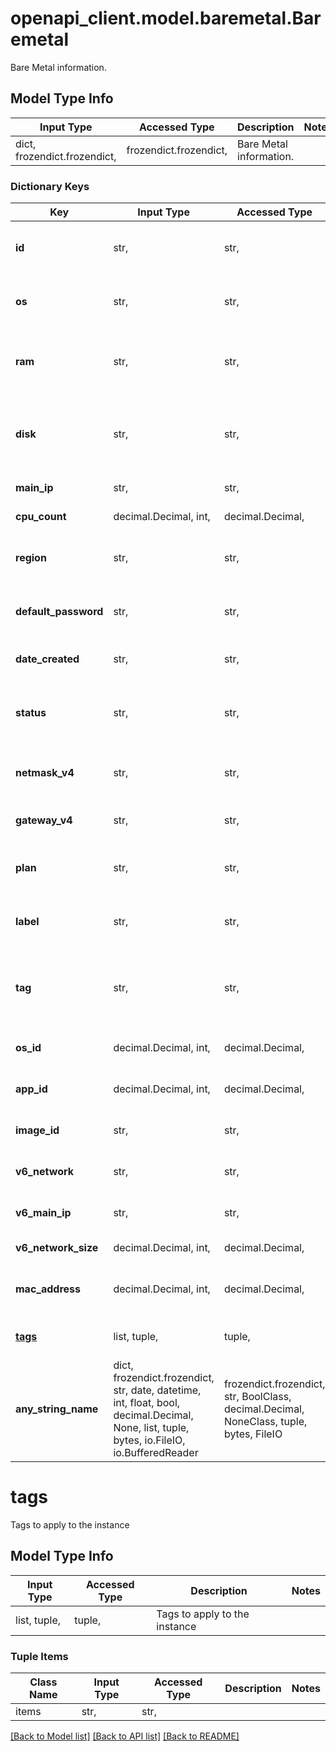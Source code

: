 # openapi_client.model.baremetal.Baremetal

Bare Metal information.

## Model Type Info
Input Type | Accessed Type | Description | Notes
------------ | ------------- | ------------- | -------------
dict, frozendict.frozendict,  | frozendict.frozendict,  | Bare Metal information. | 

### Dictionary Keys
Key | Input Type | Accessed Type | Description | Notes
------------ | ------------- | ------------- | ------------- | -------------
**id** | str,  | str,  | A unique ID for the Bare Metal instance. | [optional] 
**os** | str,  | str,  | The [Operating System name](#operation/list-os). | [optional] 
**ram** | str,  | str,  | Text description of the instances&#x27; RAM. | [optional] 
**disk** | str,  | str,  | Text description of the instances&#x27; disk configuration. | [optional] 
**main_ip** | str,  | str,  | The main IPv4 address. | [optional] 
**cpu_count** | decimal.Decimal, int,  | decimal.Decimal,  | Number of CPUs. | [optional] 
**region** | str,  | str,  | The [Region id](#operation/list-regions) where the instance is located. | [optional] 
**default_password** | str,  | str,  | The default password assigned at deployment. | [optional] 
**date_created** | str,  | str,  | The date this instance was created. | [optional] 
**status** | str,  | str,  | The current status.  * active * pending * suspended | [optional] 
**netmask_v4** | str,  | str,  | The IPv4 netmask in dot-decimal notation. | [optional] 
**gateway_v4** | str,  | str,  | The IPv4 gateway address. | [optional] 
**plan** | str,  | str,  | The [Bare Metal Plan id](#operation/list-metal-plans) used by this instance. | [optional] 
**label** | str,  | str,  | The user-supplied label for this instance. | [optional] 
**tag** | str,  | str,  | Use &#x60;tags&#x60; instead. The user-supplied tag for this instance. | [optional] 
**os_id** | decimal.Decimal, int,  | decimal.Decimal,  | The [Operating System id](#operation/list-os). | [optional] 
**app_id** | decimal.Decimal, int,  | decimal.Decimal,  | The [Application id](#operation/list-applications). | [optional] 
**image_id** | str,  | str,  | The [Application image_id](#operation/list-applications). | [optional] 
**v6_network** | str,  | str,  | The IPv6 network size in bits. | [optional] 
**v6_main_ip** | str,  | str,  | The main IPv6 network address. | [optional] 
**v6_network_size** | decimal.Decimal, int,  | decimal.Decimal,  | The IPv6 subnet. | [optional] 
**mac_address** | decimal.Decimal, int,  | decimal.Decimal,  | The MAC address for a Bare Metal server | [optional] 
**[tags](#tags)** | list, tuple,  | tuple,  | Tags to apply to the instance | [optional] 
**any_string_name** | dict, frozendict.frozendict, str, date, datetime, int, float, bool, decimal.Decimal, None, list, tuple, bytes, io.FileIO, io.BufferedReader | frozendict.frozendict, str, BoolClass, decimal.Decimal, NoneClass, tuple, bytes, FileIO | any string name can be used but the value must be the correct type | [optional]

# tags

Tags to apply to the instance

## Model Type Info
Input Type | Accessed Type | Description | Notes
------------ | ------------- | ------------- | -------------
list, tuple,  | tuple,  | Tags to apply to the instance | 

### Tuple Items
Class Name | Input Type | Accessed Type | Description | Notes
------------- | ------------- | ------------- | ------------- | -------------
items | str,  | str,  |  | 

[[Back to Model list]](../../openapi-client/README.md#documentation-for-models) [[Back to API list]](../../openapi-client/README.md#documentation-for-api-endpoints) [[Back to README]](../../openapi-client/README.md)

